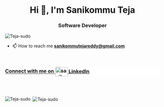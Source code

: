 <!-- [![MasterHead](https://drive.google.com/file/d/1Xb0sFW0Ok6pDCIT4iB6atX7NIR5EQCRe/view?usp=sharing)](https://github.com/Teja-sudo) -->
<h1 align="center">Hi 👋, I'm Sanikommu Teja</h1>
<h3 align="center">Software Developer</h3>

<p align="left"> <img src="https://camo.githubusercontent.com/fad467cdc0a07cca1765ae3f2bb1ab39d79802cdfe1d56f647fcf3dfd16c7591/68747470733a2f2f6b6f6d617265762e636f6d2f67687076632f3f757365726e616d653d54656a612d7375646f" alt="Teja-sudo" /> </p>
<!--<img align="right" alt="Coding" width="400" src="https://cdn.dribbble.com/users/2646423/screenshots/5507196/computer.gif">-->
<!-- - 👨‍💻 You can also check out my portfolio at [https://github.com/Teja-sudo] -->

- 📫 How to reach me **sanikommutejareddy@gmail.com**
<br/>


<h3 align="left"  style="background-color:white;"><a href="https://linkedin.com/in/sanikommuteja/" target="blank"> Connect with me on <span><a href="https://linkedin.com/in/sanikommuteja/" target="blank" style="background-color:white;">
  <img align="center" src="https://cdn.jsdelivr.net/npm/simple-icons@3.0.1/icons/linkedin.svg" alt="sanikommuteja" height="30" width="40" />
  </span> LinkedIn  </a></h3>
<!-- <p align="left">
<a href="https://twitter.com/teja_sanikommu" target="blank"><img align="center" src="https://cdn.jsdelivr.net/npm/simple-icons@3.0.1/icons/twitter.svg" alt="Teja" height="30" width="40"  /></a> 



 <a href="https://instagram.com/sanikommu.teja/" target="blank"><img align="center" src="https://cdn.jsdelivr.net/npm/simple-icons@3.0.1/icons/instagram.svg" alt="sanikommu.teja/" height="30" width="40"/></a> 

</p> -->

<br/><br/>
<p><span><img align="left" src="https://github-readme-stats.vercel.app/api/top-langs/?username=Teja-sudo&layout=compact" alt="Teja-sudo" /></span>

<span>&nbsp;<img align="center" src="https://github-readme-stats.vercel.app/api?username=teja-sudo&show_icons=true" alt="Teja-sudo" /></span></p>






